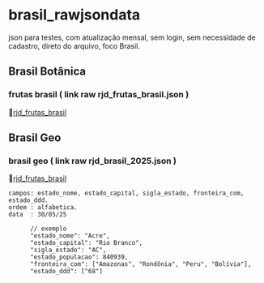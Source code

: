 # brasil_rawjsondata
json para testes, com atualização mensal, sem login, sem necessidade de cadastro, direto do arquivo, foco Brasil.

## Brasil Botânica
### frutas brasil ( link raw rjd_frutas_brasil.json )
📂[rjd_frutas_brasil](https://raw.githubusercontent.com/charles-cs50/brasil_rawjsondata/refs/heads/main/rjd_frutas_brasil.json)

## Brasil Geo
### brasil geo ( link raw rjd_brasil_2025.json )
📂[rjd_frutas_brasil](https://raw.githubusercontent.com/charles-cs50/brasil_rawjsondata/refs/heads/main/rjd_frutas_brasil.json)
```
campos: estado_nome, estado_capital, sigla_estado, fronteira_com, estado_ddd.
ordem : alfabetica.
data  : 30/05/25
```
```jsonc
      // exemplo
      "estado_nome": "Acre",
      "estado_capital": "Rio Branco",
      "sigla_estado": "AC",
      "estado_populacao": 840939,
      "fronteira_com": ["Amazonas", "Rondônia", "Peru", "Bolívia"],
      "estado_ddd": ["68"]
```
